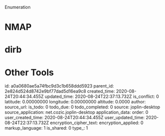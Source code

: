 Enumeration

# NMAP
# dirb
# Other Tools


id: a0a0680ae5a74fbc9d3c1b658ddd5923
parent_id: 2e824d524d8742e9bf77dad5d16ea9c8
created_time: 2020-08-24T20:44:34.455Z
updated_time: 2020-08-24T22:37:13.732Z
is_conflict: 0
latitude: 0.00000000
longitude: 0.00000000
altitude: 0.0000
author: 
source_url: 
is_todo: 0
todo_due: 0
todo_completed: 0
source: joplin-desktop
source_application: net.cozic.joplin-desktop
application_data: 
order: 0
user_created_time: 2020-08-24T20:44:34.455Z
user_updated_time: 2020-08-24T22:37:13.732Z
encryption_cipher_text: 
encryption_applied: 0
markup_language: 1
is_shared: 0
type_: 1